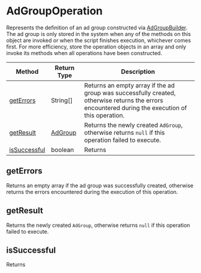 # AdGroupOperation
Represents the definition of an ad group constructed via [AdGroupBuilder](./AdGroupBuilder). The ad group is only stored in the system when any of the methods on this object are invoked or when the script finishes execution, whichever comes first. For more efficiency, store the operation objects in an array and only invoke its methods when all operations have been constructed.

|Method|Return Type|Description|
|-|-|-
[getErrors]('#getErrors}')|String[]|Returns an empty array if the ad group was successfully created, otherwise returns the errors encountered during the execution of this operation.<br />
[getResult]('#getResult}')|[AdGroup](./AdGroup)|Returns the newly created `AdGroup`, otherwise returns `null` if this operation failed to execute.<br />
[isSuccessful]('#isSuccessful}')|boolean|Returns <br />

<a name="#getErrors"></a>
## getErrors
Returns an empty array if the ad group was successfully created, otherwise returns the errors encountered during the execution of this operation.


<a name="#getResult"></a>
## getResult
Returns the newly created `AdGroup`, otherwise returns `null` if this operation failed to execute.


<a name="#isSuccessful"></a>
## isSuccessful
Returns 


